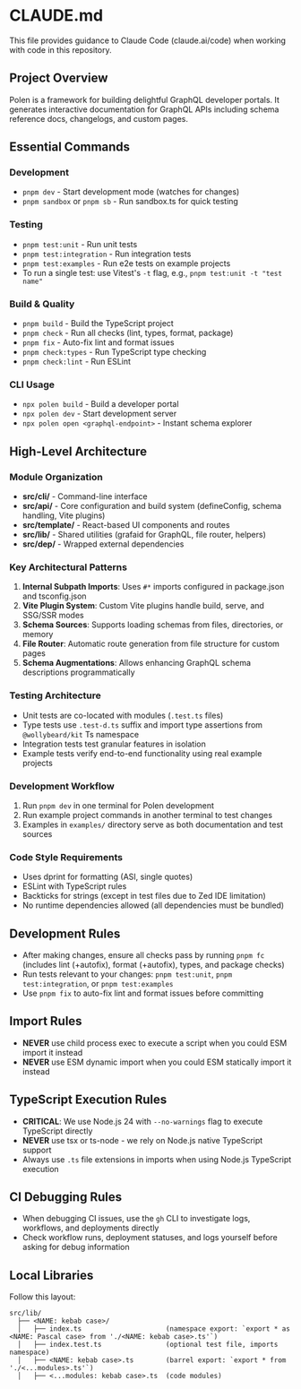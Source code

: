 # CLAUDE.md

This file provides guidance to Claude Code (claude.ai/code) when working with code in this repository.

## Project Overview

Polen is a framework for building delightful GraphQL developer portals. It generates interactive documentation for GraphQL APIs including schema reference docs, changelogs, and custom pages.

## Essential Commands

### Development

- `pnpm dev` - Start development mode (watches for changes)
- `pnpm sandbox` or `pnpm sb` - Run sandbox.ts for quick testing

### Testing

- `pnpm test:unit` - Run unit tests
- `pnpm test:integration` - Run integration tests
- `pnpm test:examples` - Run e2e tests on example projects
- To run a single test: use Vitest's `-t` flag, e.g., `pnpm test:unit -t "test name"`

### Build & Quality

- `pnpm build` - Build the TypeScript project
- `pnpm check` - Run all checks (lint, types, format, package)
- `pnpm fix` - Auto-fix lint and format issues
- `pnpm check:types` - Run TypeScript type checking
- `pnpm check:lint` - Run ESLint

### CLI Usage

- `npx polen build` - Build a developer portal
- `npx polen dev` - Start development server
- `npx polen open <graphql-endpoint>` - Instant schema explorer

## High-Level Architecture

### Module Organization

- **src/cli/** - Command-line interface
- **src/api/** - Core configuration and build system (defineConfig, schema handling, Vite plugins)
- **src/template/** - React-based UI components and routes
- **src/lib/** - Shared utilities (grafaid for GraphQL, file router, helpers)
- **src/dep/** - Wrapped external dependencies

### Key Architectural Patterns

1. **Internal Subpath Imports**: Uses `#*` imports configured in package.json and tsconfig.json
2. **Vite Plugin System**: Custom Vite plugins handle build, serve, and SSG/SSR modes
3. **Schema Sources**: Supports loading schemas from files, directories, or memory
4. **File Router**: Automatic route generation from file structure for custom pages
5. **Schema Augmentations**: Allows enhancing GraphQL schema descriptions programmatically

### Testing Architecture

- Unit tests are co-located with modules (`.test.ts` files)
- Type tests use `.test-d.ts` suffix and import type assertions from `@wollybeard/kit` Ts namespace
- Integration tests test granular features in isolation
- Example tests verify end-to-end functionality using real example projects

### Development Workflow

1. Run `pnpm dev` in one terminal for Polen development
2. Run example project commands in another terminal to test changes
3. Examples in `examples/` directory serve as both documentation and test sources

### Code Style Requirements

- Uses dprint for formatting (ASI, single quotes)
- ESLint with TypeScript rules
- Backticks for strings (except in test files due to Zed IDE limitation)
- No runtime dependencies allowed (all dependencies must be bundled)

## Development Rules

- After making changes, ensure all checks pass by running `pnpm fc` (includes lint (+autofix), format (+autofix), types, and package checks)
- Run tests relevant to your changes: `pnpm test:unit`, `pnpm test:integration`, or `pnpm test:examples`
- Use `pnpm fix` to auto-fix lint and format issues before committing

## Import Rules

- **NEVER** use child process exec to execute a script when you could ESM import it instead
- **NEVER** use ESM dynamic import when you could ESM statically import it instead

## TypeScript Execution Rules

- **CRITICAL**: We use Node.js 24 with `--no-warnings` flag to execute TypeScript directly
- **NEVER** use tsx or ts-node - we rely on Node.js native TypeScript support
- Always use `.ts` file extensions in imports when using Node.js TypeScript execution

## CI Debugging Rules

- When debugging CI issues, use the `gh` CLI to investigate logs, workflows, and deployments directly
- Check workflow runs, deployment statuses, and logs yourself before asking for debug information

## Local Libraries

Follow this layout:

```
src/lib/
  ├── <NAME: kebab case>/
  │   ├── index.ts                     (namespace export: `export * as <NAME: Pascal case> from './<NAME: kebab case>.ts'`)
  │   ├── index.test.ts                (optional test file, imports namespace)
  │   ├── <NAME: kebab case>.ts        (barrel export: `export * from './<...modules>.ts'`)
  │   ├── <...modules: kebab case>.ts  (code modules)
```
